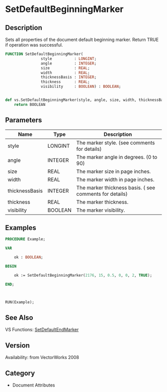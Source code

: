 # SetDefaultBeginningMarker

## Description
Sets all properties of the document default beginning marker. Return TRUE if operation was successful.

```pascal
FUNCTION SetDefaultBeginningMarker(
				style          : LONGINT;
				angle          : INTEGER;
				size           : REAL;
				width          : REAL;
				thicknessBasis : INTEGER;
				thickness      : REAL;
				visibility     : BOOLEAN) : BOOLEAN;
```

```python

def vs.SetDefaultBeginningMarker(style, angle, size, width, thicknessBasis, thickness, visibility):
    return BOOLEAN
```

## Parameters
|Name|Type|Description|
|---|---|---|
|style|LONGINT|The marker style. (see comments for details)|
|angle|INTEGER|The marker angle in degrees. (0 to 90)|
|size|REAL|The marker size in page inches.|
|width|REAL|The marker width in page inches.|
|thicknessBasis|INTEGER|The marker thickness basis. ( see comments for details)|
|thickness|REAL|The marker thickness.|
|visibility|BOOLEAN|The marker visibility.|

## Examples
```pascal
PROCEDURE Example;

VAR

	ok : BOOLEAN;

BEGIN

	ok := SetDefaultBeginningMarker(2176, 15, 0.5, 0, 0, 2, TRUE);

END;



RUN(Example);


```

## See Also
VS Functions:
[SetDefaultEndMarker](SetDefaultEndMarker.md)

## Version
Availability: from VectorWorks 2008
## Category
* Document Attributes

